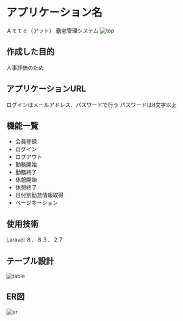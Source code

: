 # アプリケーション名
Ａｔｔｅ（アット）
勤怠管理システム
![top](https://github.com/wa777curry/atte/assets/136479019/c27cd2b9-c054-4484-bb9b-f0866e29c039)

## 作成した目的
人事評価のため

## アプリケーションURL
ログインはメールアドレス、パスワードで行う
パスワードは8文字以上

## 機能一覧
* 会員登録
* ログイン
* ログアウト
* 勤務開始
* 勤務終了
* 休憩開始
* 休憩終了
* 日付別勤怠情報取得
* ページネーション

## 使用技術
Laravel ８．８３．２７

## テーブル設計
![table](https://github.com/wa777curry/atte/assets/136479019/491f9eb0-1fad-4d46-97e1-6a15a08af091)

## ER図
![er](https://github.com/wa777curry/atte/assets/136479019/8e53e9ad-4c90-490e-948e-4194cb0d854e)
